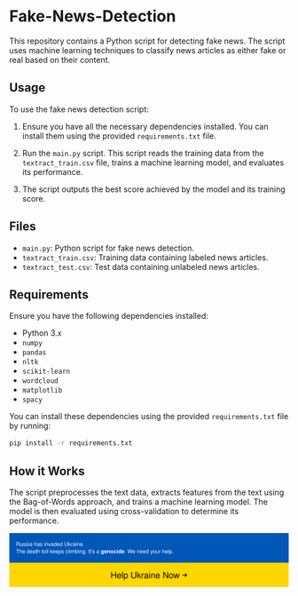 # Fake-News-Detection

This repository contains a Python script for detecting fake news. The script uses machine learning techniques to classify news articles as either fake or real based on their content.

## Usage

To use the fake news detection script:

1. Ensure you have all the necessary dependencies installed. You can install them using the provided `requirements.txt` file.

2. Run the `main.py` script. This script reads the training data from the `textract_train.csv` file, trains a machine learning model, and evaluates its performance.

3. The script outputs the best score achieved by the model and its training score.

## Files

- `main.py`: Python script for fake news detection.
- `textract_train.csv`: Training data containing labeled news articles.
- `textract_test.csv`: Test data containing unlabeled news articles.

## Requirements

Ensure you have the following dependencies installed:

- Python 3.x
- `numpy`
- `pandas`
- `nltk`
- `scikit-learn`
- `wordcloud`
- `matplotlib`
- `spacy`

You can install these dependencies using the provided `requirements.txt` file by running:

```bash
pip install -r requirements.txt
```

## How it Works

The script preprocesses the text data, extracts features from the text using the Bag-of-Words approach, and trains a machine learning model. The model is then evaluated using cross-validation to determine its performance.


[![Stand With Ukraine](https://raw.githubusercontent.com/vshymanskyy/StandWithUkraine/main/banner2-direct.svg)](https://stand-with-ukraine.pp.ua)
